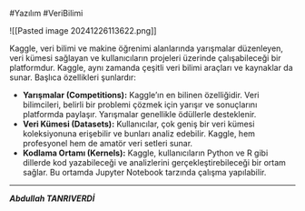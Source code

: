 #Yazılım #VeriBilimi 


![[Pasted image 20241226113622.png]]


Kaggle, veri bilimi ve makine öğrenimi alanlarında yarışmalar düzenleyen, veri kümesi sağlayan ve kullanıcıların projeleri üzerinde çalışabileceği bir platformdur. Kaggle, aynı zamanda çeşitli veri bilimi araçları ve kaynaklar da sunar. Başlıca özellikleri şunlardır:

- **Yarışmalar (Competitions):** Kaggle’ın en bilinen özelliğidir. Veri bilimcileri, belirli bir problemi çözmek için yarışır ve sonuçlarını platformda paylaşır. Yarışmalar genellikle ödüllerle desteklenir.
- **Veri Kümesi (Datasets):** Kullanıcılar, çok geniş bir veri kümesi koleksiyonuna erişebilir ve bunları analiz edebilir. Kaggle, hem profesyonel hem de amatör veri setleri sunar.
- **Kodlama Ortamı (Kernels):** Kaggle, kullanıcıların Python ve R gibi dillerde kod yazabileceği ve analizlerini gerçekleştirebileceği bir ortam sağlar. Bu ortamda Jupyter Notebook tarzında çalışma yapılabilir.
---

***Abdullah TANRIVERDİ*** 